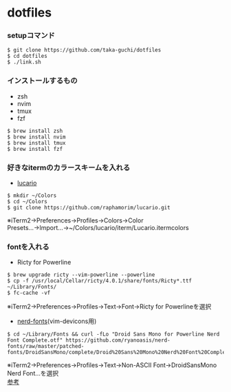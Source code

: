 # dotfiles
### setupコマンド
```
$ git clone https://github.com/taka-guchi/dotfiles
$ cd dotfiles
$ ./link.sh
```
### インストールするもの
* zsh
* nvim
* tmux
* fzf
```
$ brew install zsh
$ brew install nvim
$ brew install tmux
$ brew install fzf
```
### 好きなitermのカラースキームを入れる
* [lucario](https://github.com/raphamorim/lucario)
```
$ mkdir ~/Colors
$ cd ~/Colors
$ git clone https://github.com/raphamorim/lucario.git
```
※iTerm2→Preferences→Profiles→Colors→Color Presets...→Import...→~/Colors/lucario/iterm/Lucario.itermcolors
### fontを入れる
* Ricty for Powerline
```
$ brew upgrade ricty --vim-powerline --powerline
$ cp -f /usr/local/Cellar/ricty/4.0.1/share/fonts/Ricty*.ttf ~/Library/Fonts/
$ fc-cache -vf
```
※iTerm2→Preferences→Profiles→Text→Font→Ricty for Powerlineを選択
* [nerd-fonts](https://github.com/ryanoasis/nerd-fonts)(vim-devicons用)
```
$ cd ~/Library/Fonts && curl -fLo "Droid Sans Mono for Powerline Nerd Font Complete.otf" https://github.com/ryanoasis/nerd-fonts/raw/master/patched-fonts/DroidSansMono/complete/Droid%20Sans%20Mono%20Nerd%20Font%20Complete.otf
```
※iTerm2→Preferences→Profiles→Text→Non-ASCII Font→DroidSansMono Nerd Font...を選択  
[参考](https://qiita.com/park-jh/items/4358d2d33a78ec0a2b5c)
